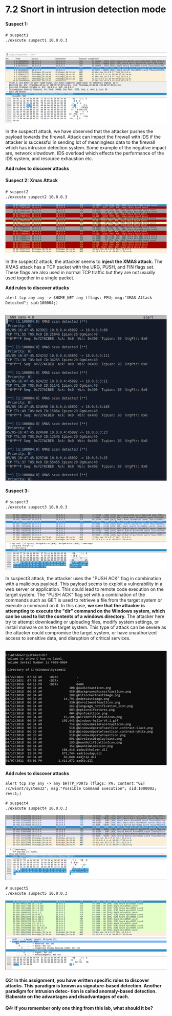 # 7.2 Snort in intrusion detection mode

#### Suspect 1:

```shell
# suspect1
./execute suspect1 10.0.0.3


```

![attack_1](images/attack_1.png)

In the suspect1 attack, we have observed that the attacker pushes the payload towards the firewall. Attack can impact the firewall with IDS if the attacker is successful in sending lot of meaningless data to the firewall which has intrusion detection system. Some example of the negative impact are, network slowdown, IDS overload which effects the performance of the IDS system, and resource exhaustion etc.

**Add rules to discover attacks**





#### Suspect 2: Xmas Attack

```shell
# suspect2
./execute suspect2 10.0.0.3
```

![attack_2](images/attack_2.png)

In the suspect2 attack, the attacker seems to **inject the XMAS attack.** The XMAS attack has a TCP packet with the URG, PUSH, and FIN flags set. These flags are also used in normal TCP traffic but they are not usually used together in a single packet.

**Add rules to discover attacks**

```SHELL
alert tcp any any -> $HOME_NET any (flags: FPU; msg:"XMAS Attack Detected"; sid:100004;)
```

​	![attack_2_rule](images/attack_2_rule.png)

#### Suspect 3:


```shell
# suspect3
./execute suspect3 10.0.0.3
```

![attack_3](images/attack_3.png)

In suspect3 attack, the attacker uses the "PUSH ACK" flag in combination with a malicious payload. This payload seems to exploit a vulnerability in a web server or application. This could lead to remote code execution on the target system. The "PUSH ACK" flag set with a combination of the commands such as GET is used to retrieve a file from the target system or execute a command on it. In this case, **we see that the attacker is attempting to execute the "dir" command on the Windows system, which can be used to list the contents of a windows directory.** The attacker here try to attempt downloading or uploading files, modify system settings, or install malware on to the target system. This type of attack can be severe as the attacker could compromise the target system, or have unauthorized access to sensitive data, and disruption of critical services.

​	![image-20230505170811025](images/image-20230505170811025.png)

**Add rules to discover attacks**

```shell
alert tcp any any -> any $HTTP_PORTS (flags: PA; content:"GET /c/winnt/system32"; msg:"Possible Command Execution"; sid:1000002; rev:1;)
```








```shell
# suspect4
./execute suspect4 10.0.0.3
```

![attack_4](images/attack_4.png)


```shell
# suspect5
./execute suspect5 10.0.0.3
```

![attack_5](images/attack_5.png)




#### Q3: In this assignment, you have written specific rules to discover attacks. This paradigm is known as signature-based detection. Another paradigm for intrusion detec- tion is called anomaly-based detection. Elaborate on the advantages and disadvantages of each.





#### Q4: If you remember only one thing from this lab, what should it be?